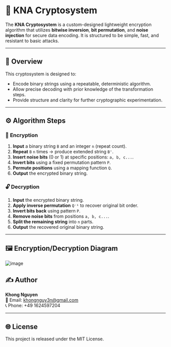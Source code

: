 # 🔐 KNA Cryptosystem

The **KNA Cryptosystem** is a custom-designed lightweight encryption algorithm that utilizes **bitwise inversion**, **bit permutation**, and **noise injection** for secure data encoding. It is structured to be simple, fast, and resistant to basic attacks.

---

## 📘 Overview

This cryptosystem is designed to:

- Encode binary strings using a repeatable, deterministic algorithm.
- Allow precise decoding with prior knowledge of the transformation steps.
- Provide structure and clarity for further cryptographic experimentation.

---

## ⚙️ Algorithm Steps

### 🔐 **Encryption**

1. **Input** a binary string `B` and an integer `n` (repeat count).
2. **Repeat** `B` `n` times → produce extended string `B'`.
3. **Insert noise bits** (0 or 1) at specific positions: `a, b, c...`.
4. **Invert bits** using a fixed permutation pattern `P`.
5. **Permute positions** using a mapping function `Q`.
6. **Output** the encrypted binary string.

### 🔓 **Decryption**

1. **Input** the encrypted binary string.
2. **Apply inverse permutation** `Q⁻¹` to recover original bit order.
3. **Invert bits back** using pattern `P`.
4. **Remove noise bits** from positions `a, b, c...`.
5. **Split the remaining string** into `n` parts.
6. **Output** the recovered original binary string.

---

## 🖼️ Encryption/Decryption Diagram

![image](https://github.com/user-attachments/assets/f08d048d-ca5e-4572-b0e0-1c538a9f4d5f)





## ✍️ Author

**Khong Nguyen**  
📧 Email: khongnguy3n@gmail.com  
📞 Phone: +49 1624597204  

---

## 🌐 License

This project is released under the MIT License.
